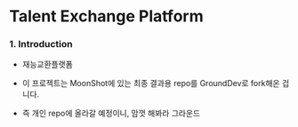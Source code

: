 #  Talent Exchange Platform

### 1. Introduction
- 재능교환플랫폼

- 이 프로젝트는 MoonShot에 있는 최종 결과용 repo를 GroundDev로 fork해온 겁니다.
- 즉 개인 repo에 올라갈 예정이니, 맘껏 해봐라 그라운드
